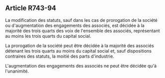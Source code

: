 Article R743-94
----
La modification des statuts, sauf dans les cas de prorogation de la société ou
d'augmentation des engagements des associés, est décidée à la majorité des trois
quarts des voix de l'ensemble des associés, représentant au moins les trois
quarts du capital social.

La prorogation de la société peut être décidée à la majorité des associés
détenant les trois quarts au moins du capital social et, sauf dispositions
contraires des statuts, la moitié des parts d'industrie.

L'augmentation des engagements des associés ne peut être décidée qu'à
l'unanimité.
